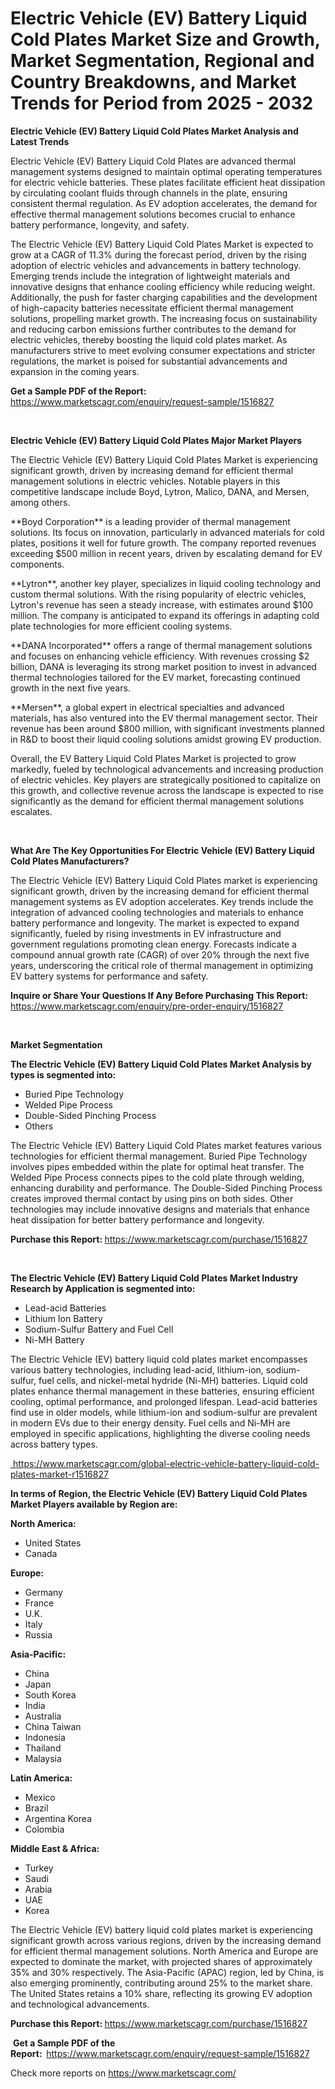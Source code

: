 <p><h1>Electric Vehicle (EV) Battery Liquid Cold Plates Market Size and Growth, Market Segmentation, Regional and Country Breakdowns, and Market Trends for Period from 2025 -  2032</h1></p><p><strong>Electric Vehicle (EV) Battery Liquid Cold Plates Market Analysis and Latest Trends</strong></p>
<p><p>Electric Vehicle (EV) Battery Liquid Cold Plates are advanced thermal management systems designed to maintain optimal operating temperatures for electric vehicle batteries. These plates facilitate efficient heat dissipation by circulating coolant fluids through channels in the plate, ensuring consistent thermal regulation. As EV adoption accelerates, the demand for effective thermal management solutions becomes crucial to enhance battery performance, longevity, and safety.</p><p>The Electric Vehicle (EV) Battery Liquid Cold Plates Market is expected to grow at a CAGR of 11.3% during the forecast period, driven by the rising adoption of electric vehicles and advancements in battery technology. Emerging trends include the integration of lightweight materials and innovative designs that enhance cooling efficiency while reducing weight. Additionally, the push for faster charging capabilities and the development of high-capacity batteries necessitate efficient thermal management solutions, propelling market growth. The increasing focus on sustainability and reducing carbon emissions further contributes to the demand for electric vehicles, thereby boosting the liquid cold plates market. As manufacturers strive to meet evolving consumer expectations and stricter regulations, the market is poised for substantial advancements and expansion in the coming years.</p></p>
<p><strong>Get a Sample PDF of the Report:&nbsp;</strong> <a href="https://www.marketscagr.com/enquiry/request-sample/1516827?utm_campaign=2648&utm_medium=2&utm_source=Github&utm_content=ia&utm_term=31032025&utm_id=electric-vehicle-ev-battery-liquid-cold-plates">https://www.marketscagr.com/enquiry/request-sample/1516827</a></p>
<p>&nbsp;</p>
<p><strong>Electric Vehicle (EV) Battery Liquid Cold Plates Major Market Players</strong></p>
<p><p>The Electric Vehicle (EV) Battery Liquid Cold Plates Market is experiencing significant growth, driven by increasing demand for efficient thermal management solutions in electric vehicles. Notable players in this competitive landscape include Boyd, Lytron, Malico, DANA, and Mersen, among others.</p><p>**Boyd Corporation** is a leading provider of thermal management solutions. Its focus on innovation, particularly in advanced materials for cold plates, positions it well for future growth. The company reported revenues exceeding $500 million in recent years, driven by escalating demand for EV components.</p><p>**Lytron**, another key player, specializes in liquid cooling technology and custom thermal solutions. With the rising popularity of electric vehicles, Lytron's revenue has seen a steady increase, with estimates around $100 million. The company is anticipated to expand its offerings in adapting cold plate technologies for more efficient cooling systems.</p><p>**DANA Incorporated** offers a range of thermal management solutions and focuses on enhancing vehicle efficiency. With revenues crossing $2 billion, DANA is leveraging its strong market position to invest in advanced thermal technologies tailored for the EV market, forecasting continued growth in the next five years.</p><p>**Mersen**, a global expert in electrical specialties and advanced materials, has also ventured into the EV thermal management sector. Their revenue has been around $800 million, with significant investments planned in R&D to boost their liquid cooling solutions amidst growing EV production.</p><p>Overall, the EV Battery Liquid Cold Plates Market is projected to grow markedly, fueled by technological advancements and increasing production of electric vehicles. Key players are strategically positioned to capitalize on this growth, and collective revenue across the landscape is expected to rise significantly as the demand for efficient thermal management solutions escalates.</p></p>
<p>&nbsp;</p>
<p><strong>What Are The Key Opportunities For Electric Vehicle (EV) Battery Liquid Cold Plates Manufacturers?</strong></p>
<p><p>The Electric Vehicle (EV) Battery Liquid Cold Plates market is experiencing significant growth, driven by the increasing demand for efficient thermal management systems as EV adoption accelerates. Key trends include the integration of advanced cooling technologies and materials to enhance battery performance and longevity. The market is expected to expand significantly, fueled by rising investments in EV infrastructure and government regulations promoting clean energy. Forecasts indicate a compound annual growth rate (CAGR) of over 20% through the next five years, underscoring the critical role of thermal management in optimizing EV battery systems for performance and safety.</p></p>
<p><strong>Inquire or Share Your Questions If Any Before Purchasing This Report:</strong> <a href="https://www.marketscagr.com/enquiry/pre-order-enquiry/1516827?utm_campaign=2648&utm_medium=2&utm_source=Github&utm_content=ia&utm_term=31032025&utm_id=electric-vehicle-ev-battery-liquid-cold-plates">https://www.marketscagr.com/enquiry/pre-order-enquiry/1516827</a></p>
<p>&nbsp;</p>
<p><strong>Market Segmentation</strong></p>
<p><strong>The Electric Vehicle (EV) Battery Liquid Cold Plates Market Analysis by types is segmented into:</strong></p>
<p><ul><li>Buried Pipe Technology</li><li>Welded Pipe Process</li><li>Double-Sided Pinching Process</li><li>Others</li></ul></p>
<p><p>The Electric Vehicle (EV) Battery Liquid Cold Plates market features various technologies for efficient thermal management. Buried Pipe Technology involves pipes embedded within the plate for optimal heat transfer. The Welded Pipe Process connects pipes to the cold plate through welding, enhancing durability and performance. The Double-Sided Pinching Process creates improved thermal contact by using pins on both sides. Other technologies may include innovative designs and materials that enhance heat dissipation for better battery performance and longevity.</p></p>
<p><strong>Purchase this Report:&nbsp;</strong><a href="https://www.marketscagr.com/purchase/1516827?utm_campaign=2648&utm_medium=2&utm_source=Github&utm_content=ia&utm_term=31032025&utm_id=electric-vehicle-ev-battery-liquid-cold-plates">https://www.marketscagr.com/purchase/1516827</a></p>
<p>&nbsp;</p>
<p><strong>The Electric Vehicle (EV) Battery Liquid Cold Plates Market Industry Research by Application is segmented into:</strong></p>
<p><ul><li>Lead-acid Batteries</li><li>Lithium Ion Battery</li><li>Sodium-Sulfur Battery and Fuel Cell</li><li>Ni-MH Battery</li></ul></p>
<p><p>The Electric Vehicle (EV) battery liquid cold plates market encompasses various battery technologies, including lead-acid, lithium-ion, sodium-sulfur, fuel cells, and nickel-metal hydride (Ni-MH) batteries. Liquid cold plates enhance thermal management in these batteries, ensuring efficient cooling, optimal performance, and prolonged lifespan. Lead-acid batteries find use in older models, while lithium-ion and sodium-sulfur are prevalent in modern EVs due to their energy density. Fuel cells and Ni-MH are employed in specific applications, highlighting the diverse cooling needs across battery types.</p></p>
<p><a href="https://www.marketscagr.com/global-electric-vehicle-battery-liquid-cold-plates-market-r1516827?utm_campaign=2648&utm_medium=2&utm_source=Github&utm_content=ia&utm_term=31032025&utm_id=electric-vehicle-ev-battery-liquid-cold-plates">&nbsp;https://www.marketscagr.com/global-electric-vehicle-battery-liquid-cold-plates-market-r1516827</a></p>
<p><strong>In terms of Region, the Electric Vehicle (EV) Battery Liquid Cold Plates Market Players available by Region are:</strong></p>
<p>
    <p> <strong> North America: </strong>
        <ul>
            <li>United States</li>
            <li>Canada</li>
        </ul>
        </p> 
    <p> <strong> Europe: </strong>
        <ul>
            <li>Germany</li>
            <li>France</li>
            <li>U.K.</li>
            <li>Italy</li>
            <li>Russia</li>
        </ul>
        </p> 
    <p> <strong> Asia-Pacific: </strong>
        <ul>
            <li>China</li>
            <li>Japan</li>
            <li>South Korea</li>
            <li>India</li>
            <li>Australia</li>
            <li>China Taiwan</li>
            <li>Indonesia</li>
            <li>Thailand</li>
            <li>Malaysia</li>
        </ul>
        </p> 
    <p> <strong> Latin America: </strong>
        <ul>
            <li>Mexico</li>
            <li>Brazil</li>
            <li>Argentina Korea</li>
            <li>Colombia</li>
        </ul>
        </p> 
    <p> <strong> Middle East & Africa: </strong>
        <ul>
            <li>Turkey</li>
            <li>Saudi</li>
            <li>Arabia</li>
            <li>UAE</li>
            <li>Korea</li>
        </ul>
    </p>
    </p>
<p><p>The Electric Vehicle (EV) battery liquid cold plates market is experiencing significant growth across various regions, driven by the increasing demand for efficient thermal management solutions. North America and Europe are expected to dominate the market, with projected shares of approximately 35% and 30% respectively. The Asia-Pacific (APAC) region, led by China, is also emerging prominently, contributing around 25% to the market share. The United States retains a 10% share, reflecting its growing EV adoption and technological advancements.</p></p>
<p><strong>Purchase this Report: </strong><a href="https://www.marketscagr.com/purchase/1516827?utm_campaign=2648&utm_medium=2&utm_source=Github&utm_content=ia&utm_term=31032025&utm_id=electric-vehicle-ev-battery-liquid-cold-plates">https://www.marketscagr.com/purchase/1516827</a></p>
<p>&nbsp;<strong>Get a Sample PDF of the Report:&nbsp;&nbsp;</strong><a href="https://www.marketscagr.com/enquiry/request-sample/1516827?utm_campaign=2648&utm_medium=2&utm_source=Github&utm_content=ia&utm_term=31032025&utm_id=electric-vehicle-ev-battery-liquid-cold-plates">https://www.marketscagr.com/enquiry/request-sample/1516827</a></p>
<p><strong></strong></p>
<p>Check more reports on <a href="https://www.marketscagr.com/?utm_campaign=2648&utm_medium=2&utm_source=Github&utm_content=ia&utm_term=31032025&utm_id=electric-vehicle-ev-battery-liquid-cold-plates">https://www.marketscagr.com/</a></p>